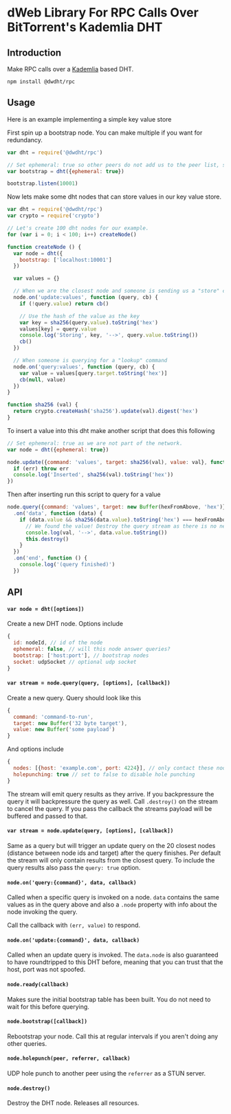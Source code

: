 # dWeb Library For RPC Calls Over BitTorrent's Kademlia DHT

## Introduction

Make RPC calls over a [Kademlia](https://pdos.csail.mit.edu/~petar/papers/maymounkov-kademlia-lncs.pdf) based DHT.

```
npm install @dwdht/rpc
```

## Usage

Here is an example implementing a simple key value store

First spin up a bootstrap node. You can make multiple if you want for redundancy.

``` js
var dht = require('@dwdht/rpc')

// Set ephemeral: true so other peers do not add us to the peer list, simply bootstrap
var bootstrap = dht({ephemeral: true})

bootstrap.listen(10001)
```

Now lets make some dht nodes that can store values in our key value store.

``` js
var dht = require('@dwdht/rpc')
var crypto = require('crypto')

// Let's create 100 dht nodes for our example.
for (var i = 0; i < 100; i++) createNode()

function createNode () {
  var node = dht({
    bootstrap: ['localhost:10001']
  })

  var values = {}

  // When we are the closest node and someone is sending us a "store" command
  node.on('update:values', function (query, cb) {
    if (!query.value) return cb()

    // Use the hash of the value as the key
    var key = sha256(query.value).toString('hex')
    values[key] = query.value
    console.log('Storing', key, '-->', query.value.toString())
    cb()
  })

  // When someone is querying for a "lookup" command
  node.on('query:values', function (query, cb) {
    var value = values[query.target.toString('hex')]
    cb(null, value)
  })
}

function sha256 (val) {
  return crypto.createHash('sha256').update(val).digest('hex')
}
```

To insert a value into this dht make another script that does this following

``` js
// Set ephemeral: true as we are not part of the network.
var node = dht({ephemeral: true})

node.update({command: 'values', target: sha256(val), value: val}, function (err, res) {
  if (err) throw err
  console.log('Inserted', sha256(val).toString('hex'))
})
```

Then after inserting run this script to query for a value

``` js
node.query({command: 'values', target: new Buffer(hexFromAbove, 'hex')})
  .on('data', function (data) {
    if (data.value && sha256(data.value).toString('hex') === hexFromAbove) {
      // We found the value! Destroy the query stream as there is no need to continue.
      console.log(val, '-->', data.value.toString())
      this.destroy()
    }
  })
  .on('end', function () {
    console.log('(query finished)')
  })
```

## API

#### `var node = dht([options])`

Create a new DHT node. Options include

``` js
{
  id: nodeId, // id of the node
  ephemeral: false, // will this node answer queries?
  bootstrap: ['host:port'], // bootstrap nodes
  socket: udpSocket // optional udp socket
}
```

#### `var stream = node.query(query, [options], [callback])`

Create a new query. Query should look like this

``` js
{
  command: 'command-to-run',
  target: new Buffer('32 byte target'),
  value: new Buffer('some payload')
}
```

And options include

``` js
{
  nodes: [{host: 'example.com', port: 4224}], // only contact these nodes
  holepunching: true // set to false to disable hole punching
}
```

The stream will emit query results as they arrive. If you backpressure the query it will backpressure the query as well.
Call `.destroy()` on the stream to cancel the query. If you pass the callback the streams payload will be buffered and passed to that.

#### `var stream = node.update(query, [options], [callback])`

Same as a query but will trigger an update query on the 20 closest nodes (distance between node ids and target) after the query finishes.
Per default the stream will only contain results from the closest query. To include the query results also pass the `query: true` option.

#### `node.on('query:{command}', data, callback)`

Called when a specific query is invoked on a node. `data` contains the same values as in the query above and also a `.node` property with info about the node invoking the query.

Call the callback with `(err, value)` to respond.

#### `node.on('update:{command}', data, callback)`

Called when an update query is invoked. The `data.node` is also guaranteed to have roundtripped to this DHT before, meaning that you can trust that the host, port was not spoofed.

#### `node.ready(callback)`

Makes sure the initial bootstrap table has been built. You do not need to wait for this before querying.

#### `node.bootstrap([callback])`

Rebootstrap your node. Call this at regular intervals if you aren't doing any other queries.

#### `node.holepunch(peer, referrer, callback)`

UDP hole punch to another peer using the `referrer` as a STUN server.

#### `node.destroy()`

Destroy the DHT node. Releases all resources.
